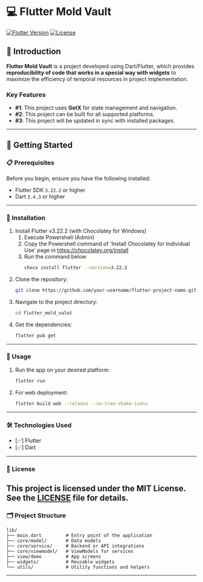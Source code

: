 # 💻 Flutter Mold Vault

[![Flutter Version](https://img.shields.io/badge/flutter-3.22.2-blue)](https://flutter.dev)
[![License](https://img.shields.io/badge/license-MIT-green)](LICENSE)

## 📖 Introduction

**Flutter Mold Vault** is a project developed using Dart/Flutter, which provides **reproducibility of code that works in a special way with widgets** to maximize the efficiency of temporal resources in project implementation.

### Key Features
- **#1**: This project uses **GetX** for state management and navigation.
- **#2**: This project can be built for all supported platforms.
- **#3**: This project will be updated in sync with installed packages.
---

## 🚀 Getting Started

### 📋 Prerequisites
Before you begin, ensure you have the following installed:
- Flutter SDK `3.22.2` or higher
- Dart `3.4.3` or higher
---

### 🔧 Installation
1. Install Flutter v3.22.2 (with Chocolatey for Windows)
   1. Execute Powershell (Admin)
   2.  Copy the Powershell command of 'Install Chocolatey for Individual Use' page in  https://chocolatey.org/install
   3. Run the command below
        ```bash
        choco install flutter --version=3.22.2
2. Clone the repository:
   ```bash
   git clone https://github.com/your-username/flutter-project-name.git
3. Navigate to the project directory:
    ```bash
   cd flutter_mold_valut
4. Get the dependencies:
   ```bash
   flutter pub get
---

### 📱 Usage
1. Run the app on your desired platform:
   ```bash
   flutter run
2. For web deployment:
   ```bash
   flutter build web --release --no-tree-shake-icons
---

### 🛠️ Technologies Used
- [✅] Flutter
- [✅] Dart
---

### 📄 License
This project is licensed under the MIT License. See the [LICENSE](LICENSE) file for details.
---

### 🗂️ Project Structure
    lib/
    ├── main.dart         # Entry point of the application
    ├── core/model/       # Data models
    ├── core/service/     # Backend or API integrations
    ├── core/viewmodel/   # ViewModels for services
    ├── view/demo         # App screens
    ├── widgets/          # Reusable widgets
    └── utils/            # Utility functions and helpers
---